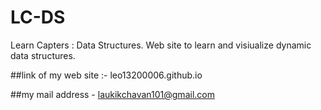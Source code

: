 # LC-DS
Learn Capters : Data Structures. Web site to learn and visiualize dynamic data structures.

##link of my web site :- leo13200006.github.io

##my mail address - laukikchavan101@gmail.com
